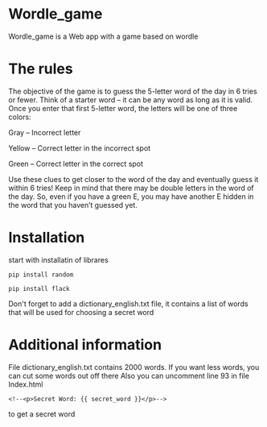 # Wordle_game
Wordle_game is a Web app with a game based on wordle 
# The rules
The objective of the game is to guess the 5-letter word of the day in 6 tries or fewer. Think of a starter word – it can be any word as long as it is valid. Once you enter that first 5-letter word, the letters will be one of three colors:

Gray – Incorrect letter

Yellow – Correct letter in the incorrect spot

Green – Correct letter in the correct spot

Use these clues to get closer to the word of the day and eventually guess it within 6 tries! Keep in mind that there may be double letters in the word of the day. So, even if you have a green E, you may have another E hidden in the word that you haven’t guessed yet.
# Installation
start with installatin of librares 
```
pip install random

pip install flack
```
Don't forget to add a dictionary_english.txt file, it contains a list of words that will be used for choosing a secret word
# Additional information 
File dictionary_english.txt contains 2000 words.
If you want less words, you can cut some words out off there
Also you can uncomment line 93 in file Index.html 
```
<!--<p>Secret Word: {{ secret_word }}</p>-->
```
to get a secret word

